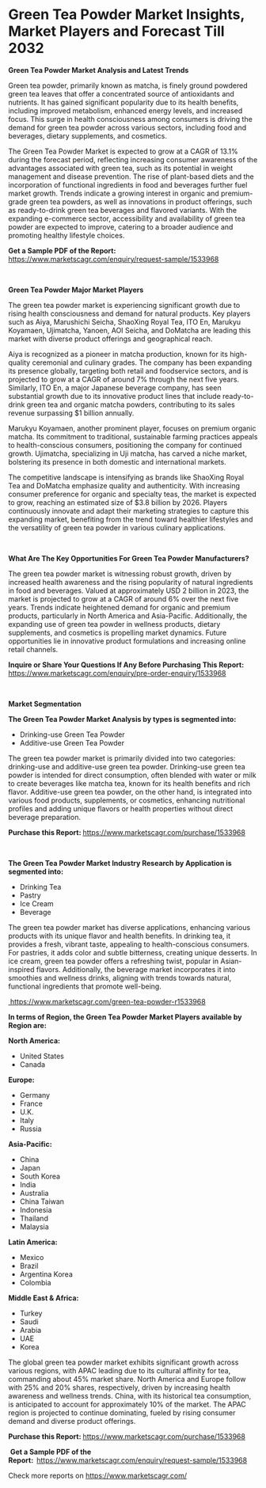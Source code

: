 <p><h1>Green Tea Powder Market Insights, Market Players and Forecast Till 2032</h1></p><p><strong>Green Tea Powder Market Analysis and Latest Trends</strong></p>
<p><p>Green tea powder, primarily known as matcha, is finely ground powdered green tea leaves that offer a concentrated source of antioxidants and nutrients. It has gained significant popularity due to its health benefits, including improved metabolism, enhanced energy levels, and increased focus. This surge in health consciousness among consumers is driving the demand for green tea powder across various sectors, including food and beverages, dietary supplements, and cosmetics.</p><p>The Green Tea Powder Market is expected to grow at a CAGR of 13.1% during the forecast period, reflecting increasing consumer awareness of the advantages associated with green tea, such as its potential in weight management and disease prevention. The rise of plant-based diets and the incorporation of functional ingredients in food and beverages further fuel market growth. Trends indicate a growing interest in organic and premium-grade green tea powders, as well as innovations in product offerings, such as ready-to-drink green tea beverages and flavored variants. With the expanding e-commerce sector, accessibility and availability of green tea powder are expected to improve, catering to a broader audience and promoting healthy lifestyle choices.</p></p>
<p><strong>Get a Sample PDF of the Report:&nbsp;</strong> <a href="https://www.marketscagr.com/enquiry/request-sample/1533968?utm_campaign=2241&utm_medium=2&utm_source=Github&utm_content=ia&utm_term=14022025&utm_id=green-tea-powder">https://www.marketscagr.com/enquiry/request-sample/1533968</a></p>
<p>&nbsp;</p>
<p><strong>Green Tea Powder Major Market Players</strong></p>
<p><p>The green tea powder market is experiencing significant growth due to rising health consciousness and demand for natural products. Key players such as Aiya, Marushichi Seicha, ShaoXing Royal Tea, ITO En, Marukyu Koyamaen, Ujimatcha, Yanoen, AOI Seicha, and DoMatcha are leading this market with diverse product offerings and geographical reach.</p><p>Aiya is recognized as a pioneer in matcha production, known for its high-quality ceremonial and culinary grades. The company has been expanding its presence globally, targeting both retail and foodservice sectors, and is projected to grow at a CAGR of around 7% through the next five years. Similarly, ITO En, a major Japanese beverage company, has seen substantial growth due to its innovative product lines that include ready-to-drink green tea and organic matcha powders, contributing to its sales revenue surpassing $1 billion annually.</p><p>Marukyu Koyamaen, another prominent player, focuses on premium organic matcha. Its commitment to traditional, sustainable farming practices appeals to health-conscious consumers, positioning the company for continued growth. Ujimatcha, specializing in Uji matcha, has carved a niche market, bolstering its presence in both domestic and international markets.</p><p>The competitive landscape is intensifying as brands like ShaoXing Royal Tea and DoMatcha emphasize quality and authenticity. With increasing consumer preference for organic and specialty teas, the market is expected to grow, reaching an estimated size of $3.8 billion by 2026. Players continuously innovate and adapt their marketing strategies to capture this expanding market, benefiting from the trend toward healthier lifestyles and the versatility of green tea powder in various culinary applications.</p></p>
<p>&nbsp;</p>
<p><strong>What Are The Key Opportunities For Green Tea Powder Manufacturers?</strong></p>
<p><p>The green tea powder market is witnessing robust growth, driven by increased health awareness and the rising popularity of natural ingredients in food and beverages. Valued at approximately USD 2 billion in 2023, the market is projected to grow at a CAGR of around 6% over the next five years. Trends indicate heightened demand for organic and premium products, particularly in North America and Asia-Pacific. Additionally, the expanding use of green tea powder in wellness products, dietary supplements, and cosmetics is propelling market dynamics. Future opportunities lie in innovative product formulations and increasing online retail channels.</p></p>
<p><strong>Inquire or Share Your Questions If Any Before Purchasing This Report:</strong> <a href="https://www.marketscagr.com/enquiry/pre-order-enquiry/1533968?utm_campaign=2241&utm_medium=2&utm_source=Github&utm_content=ia&utm_term=14022025&utm_id=green-tea-powder">https://www.marketscagr.com/enquiry/pre-order-enquiry/1533968</a></p>
<p>&nbsp;</p>
<p><strong>Market Segmentation</strong></p>
<p><strong>The Green Tea Powder Market Analysis by types is segmented into:</strong></p>
<p><ul><li>Drinking-use Green Tea Powder</li><li>Additive-use Green Tea Powder</li></ul></p>
<p><p>The green tea powder market is primarily divided into two categories: drinking-use and additive-use green tea powder. Drinking-use green tea powder is intended for direct consumption, often blended with water or milk to create beverages like matcha tea, known for its health benefits and rich flavor. Additive-use green tea powder, on the other hand, is integrated into various food products, supplements, or cosmetics, enhancing nutritional profiles and adding unique flavors or health properties without direct beverage preparation.</p></p>
<p><strong>Purchase this Report:&nbsp;</strong><a href="https://www.marketscagr.com/purchase/1533968?utm_campaign=2241&utm_medium=2&utm_source=Github&utm_content=ia&utm_term=14022025&utm_id=green-tea-powder">https://www.marketscagr.com/purchase/1533968</a></p>
<p>&nbsp;</p>
<p><strong>The Green Tea Powder Market Industry Research by Application is segmented into:</strong></p>
<p><ul><li>Drinking Tea</li><li>Pastry</li><li>Ice Cream</li><li>Beverage</li></ul></p>
<p><p>The green tea powder market has diverse applications, enhancing various products with its unique flavor and health benefits. In drinking tea, it provides a fresh, vibrant taste, appealing to health-conscious consumers. For pastries, it adds color and subtle bitterness, creating unique desserts. In ice cream, green tea powder offers a refreshing twist, popular in Asian-inspired flavors. Additionally, the beverage market incorporates it into smoothies and wellness drinks, aligning with trends towards natural, functional ingredients that promote well-being.</p></p>
<p><a href="https://www.marketscagr.com/green-tea-powder-r1533968?utm_campaign=2241&utm_medium=2&utm_source=Github&utm_content=ia&utm_term=14022025&utm_id=green-tea-powder">&nbsp;https://www.marketscagr.com/green-tea-powder-r1533968</a></p>
<p><strong>In terms of Region, the Green Tea Powder Market Players available by Region are:</strong></p>
<p>
    <p> <strong> North America: </strong>
        <ul>
            <li>United States</li>
            <li>Canada</li>
        </ul>
        </p> 
    <p> <strong> Europe: </strong>
        <ul>
            <li>Germany</li>
            <li>France</li>
            <li>U.K.</li>
            <li>Italy</li>
            <li>Russia</li>
        </ul>
        </p> 
    <p> <strong> Asia-Pacific: </strong>
        <ul>
            <li>China</li>
            <li>Japan</li>
            <li>South Korea</li>
            <li>India</li>
            <li>Australia</li>
            <li>China Taiwan</li>
            <li>Indonesia</li>
            <li>Thailand</li>
            <li>Malaysia</li>
        </ul>
        </p> 
    <p> <strong> Latin America: </strong>
        <ul>
            <li>Mexico</li>
            <li>Brazil</li>
            <li>Argentina Korea</li>
            <li>Colombia</li>
        </ul>
        </p> 
    <p> <strong> Middle East & Africa: </strong>
        <ul>
            <li>Turkey</li>
            <li>Saudi</li>
            <li>Arabia</li>
            <li>UAE</li>
            <li>Korea</li>
        </ul>
    </p>
    </p>
<p><p>The global green tea powder market exhibits significant growth across various regions, with APAC leading due to its cultural affinity for tea, commanding about 45% market share. North America and Europe follow with 25% and 20% shares, respectively, driven by increasing health awareness and wellness trends. China, with its historical tea consumption, is anticipated to account for approximately 10% of the market. The APAC region is projected to continue dominating, fueled by rising consumer demand and diverse product offerings.</p></p>
<p><strong>Purchase this Report: </strong><a href="https://www.marketscagr.com/purchase/1533968?utm_campaign=2241&utm_medium=2&utm_source=Github&utm_content=ia&utm_term=14022025&utm_id=green-tea-powder">https://www.marketscagr.com/purchase/1533968</a></p>
<p>&nbsp;<strong>Get a Sample PDF of the Report:&nbsp;&nbsp;</strong><a href="https://www.marketscagr.com/enquiry/request-sample/1533968?utm_campaign=2241&utm_medium=2&utm_source=Github&utm_content=ia&utm_term=14022025&utm_id=green-tea-powder">https://www.marketscagr.com/enquiry/request-sample/1533968</a></p>
<p><strong></strong></p>
<p>Check more reports on <a href="https://www.marketscagr.com/?utm_campaign=2241&utm_medium=2&utm_source=Github&utm_content=ia&utm_term=14022025&utm_id=green-tea-powder">https://www.marketscagr.com/</a></p>